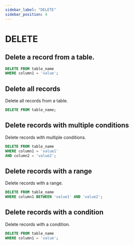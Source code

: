 ```yaml
---
sidebar_label: "DELETE"
sidebar_position: 4
---
```


# DELETE

## Delete a record from a table.

```sql
DELETE FROM table_name
WHERE column1 = 'value';
```

## Delete all records

Delete all records from a table.

```sql
DELETE FROM table_name;
```

## Delete records with multiple conditions

Delete records with multiple conditions.

```sql
DELETE FROM table_name
WHERE column1 = 'value1'
AND column2 = 'value2';
```

## Delete records with a range

Delete records with a range.

```sql
DELETE FROM table_name
WHERE column1 BETWEEN 'value1' AND 'value2';
```

## Delete records with a condition

Delete records with a condition.

```sql
DELETE FROM table_name
WHERE column1 = 'value';
```
